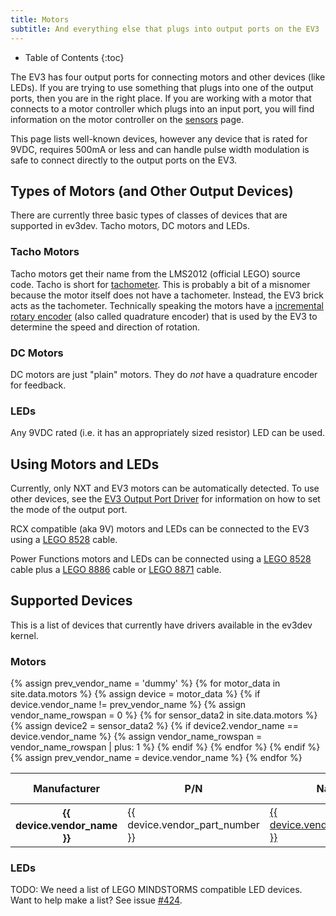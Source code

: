 ```yaml
---
title: Motors
subtitle: And everything else that plugs into output ports on the EV3
---
```


* Table of Contents
{:toc}

The EV3 has four output ports for connecting motors and other devices (like
LEDs). If you are trying to use something that plugs into one of the output
ports, then you are in the right place. If you are working with a motor that
connects to a motor controller which plugs into an input port, you will find
information on the motor controller on the [sensors] page.

This page lists well-known devices, however any device that is rated for 9VDC,
requires 500mA or less and can handle pulse width modulation is safe to connect
directly to the output ports on the EV3.

## Types of Motors (and Other Output Devices)

There are currently three basic types of classes of devices that are supported
in ev3dev. Tacho motors, DC motors and LEDs.

### Tacho Motors

Tacho motors get their name from the LMS2012 (official LEGO) source code. Tacho
is short for [tachometer]. This is probably a bit of a misnomer because the
motor itself does not have a tachometer. Instead, the EV3 brick acts as the
tachometer. Technically speaking the motors have a [incremental rotary encoder]
(also called quadrature encoder) that is used by the EV3 to determine the speed
and direction of rotation.

### DC Motors

DC motors are just "plain" motors. They do *not* have a quadrature encoder for
feedback.

### LEDs

Any 9VDC rated (i.e. it has an appropriately sized resistor) LED can be used.

## Using Motors and LEDs

Currently, only NXT and EV3 motors can be automatically detected. To use other
devices, see the [EV3 Output Port Driver] for information on how to set the
mode of the output port.

RCX compatible (aka 9V) motors and LEDs can be connected to the EV3 using a
[LEGO 8528] cable.

Power Functions motors and LEDs can be connected using a [LEGO 8528] cable plus
a [LEGO 8886] cable or [LEGO 8871] cable.

## Supported Devices

This is a list of devices that currently have drivers available in the ev3dev
kernel.

### Motors

<table class="table table-striped table-bordered table-indexed">
    <thead>
    <tr>
    <th>Manufacturer</th>
    <th>P/N</th>
    <th>Name</th>
    <th>Auto-<br />detected</th>
    <th>Driver (Module)</th>
    </tr>
    </thead>
    <tbody>
{% assign prev_vendor_name = 'dummy' %}
{% for motor_data in site.data.motors %}
    {% assign device = motor_data %}
    <tr>
    {% if device.vendor_name != prev_vendor_name %}
        {% assign vendor_name_rowspan = 0 %}
        {% for sensor_data2 in site.data.motors %}
            {% assign device2 = sensor_data2 %}
            {% if device2.vendor_name == device.vendor_name %}
                {% assign vendor_name_rowspan = vendor_name_rowspan | plus: 1 %}
            {% endif %}
        {% endfor %}
        <th rowspan="{{ vendor_name_rowspan }}">{{ device.vendor_name }}</th>
    {% endif %}
        <td>{{ device.vendor_part_number }}</td>
        <td><a href="{{ device.url_name }}">{{ device.vendor_part_name }}</a></td>
        <td>
            {% if device.motor_type == "ev3" %}
            <span style="white-space:nowrap;" markdown="1">{% if device.vendor_name == "LEGO" %}Y{% else %}N{% endif %}[^autodetect]</span>
            {% else %}
            N
            {% endif %}
        </td>
        <td>
            <span style="white-space:nowrap;">{{ device.name }}</span>
            <span style="white-space:nowrap;">({{ device.motor_type }}-motor)</span>
        </td>
    </tr>
    {% assign prev_vendor_name = device.vendor_name %}
{% endfor %}
    </tbody>
</table>

### LEDs

TODO: We need a list of LEGO MINDSTORMS compatible LED devices. Want to help make
a list? See issue [#424](https://github.com/ev3dev/ev3dev/issues/424).

[^autodetect]: Motors are only automatically detected on the LEGO MINDSTORMS EV3
    platform. LEGO NXT Motors are detected as LEGO EV3 Large motors. 3rd party
    motors will not be correctly detected and must be manually specified.

[sensors]: /docs/sensors
[tachometer]: https://en.wikipedia.org/wiki/Tachometer
[incremental rotary encoder]: https://en.wikipedia.org/wiki/Rotary_encoder#Incremental_rotary_encoder
[LEGO 8528]: http://www.bricklink.com/catalogItem.asp?S=8528-1
[LEGO 8886]: http://www.bricklink.com/catalogItem.asp?S=8886-1
[LEGO 8871]: http://www.bricklink.com/catalogItem.asp?S=8871-1
[EV3 Output Port Driver]: /docs/ports/legoev3-output-port
